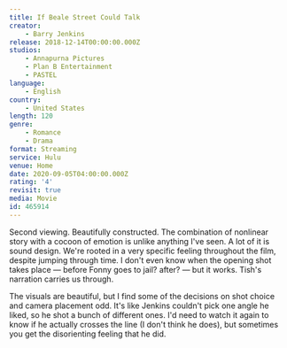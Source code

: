 ```yaml
---
title: If Beale Street Could Talk
creator:
    - Barry Jenkins
release: 2018-12-14T00:00:00.000Z
studios:
    - Annapurna Pictures
    - Plan B Entertainment
    - PASTEL
language:
    - English
country:
    - United States
length: 120
genre:
    - Romance
    - Drama
format: Streaming
service: Hulu
venue: Home
date: 2020-09-05T04:00:00.000Z
rating: '4'
revisit: true
media: Movie
id: 465914
---
```


Second viewing. Beautifully constructed. The combination of nonlinear story with a cocoon of emotion is unlike anything I've seen. A lot of it is sound design. We're rooted in a very specific feeling throughout the film, despite jumping through time. I don't even know when the opening shot takes place — before Fonny goes to jail? after? — but it works. Tish's narration carries us through.

The visuals are beautiful, but I find some of the decisions on shot choice and camera placement odd. It's like Jenkins couldn't pick one angle he liked, so he shot a bunch of different ones. I'd need to watch it again to know if he actually crosses the line (I don't think he does), but sometimes you get the disorienting feeling that he did.
